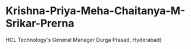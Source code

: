 # Krishna-Priya-Meha-Chaitanya-M-Srikar-Prerna
HCL Technology's General Manager Durga Prasad, Hyderabad)
